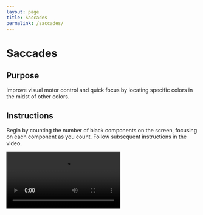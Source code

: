 ```yaml
---
layout: page
title: Saccades
permalink: /saccades/
---
```



<h1 class="title">Saccades</h1>

<div class="video-container">

<h2 class="subtitle">Purpose</h2>
<p class="intro-text">Improve visual motor control and quick focus by locating specific colors in the midst of other colors.</p>

<h2 class="subtitle">Instructions</h2>
<p class="intro-text">Begin by counting the number of black components on the screen, focusing on each component as you count. Follow subsequent instructions in the video.</p>

<video controls>
    <source src="../videos/saccades-video.mp4" type="video/mp4">
    Your browser does not support the video tag.
</video>

</div>